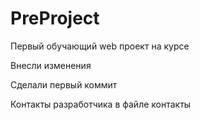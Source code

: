 # PreProject

Первый обучающий web проект на курсе

Внесли изменения

Сделали первый коммит

Контакты разработчика в файле контакты

